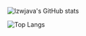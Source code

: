 ![lzwjava's GitHub stats](https://github-readme-stats.vercel.app/api?username=lzwjava&show_icons=true&bg_color=100,99a82a,33efdb&title_color=fff&text_color=fff&icon_color=fff)

![Top Langs](https://github-readme-stats.vercel.app/api/top-langs/?username=lzwjava&layout=compact&langs_count=10&bg_color=100,33efdb,99a82a&text_color=fff&title_color=fff)

